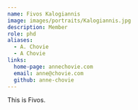 ```yaml
---
name: Fivos Kalogiannis
image: images/portraits/Kalogiannis.jpg
description: Member
role: phd
aliases:
  - A. Chovie
  - A Chovie
links:
  home-page: annechovie.com
  email: anne@chovie.com
  github: anne-chovie
---
```


This is Fivos.

